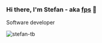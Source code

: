 ### Hi there, I'm Stefan - aka [fps][website] 👋

Software developer

<img src="https://github-readme-stats.vercel.app/api?username=stefan-tb&show_icons=true&theme=tokyonight" alt="stefan-tb" />

<!--
**stefan-tb/stefan-tb** is a ✨ _special_ ✨ repository because its `README.md` (this file) appears on your GitHub profile.

Here are some ideas to get you started:

- 🔭 I’m currently working on ...
- 🌱 I’m currently learning ...
- 👯 I’m looking to collaborate on ...
- 🤔 I’m looking for help with ...
- 💬 Ask me about ...
- 📫 How to reach me: ...
- 😄 Pronouns: ...
- ⚡ Fun fact: ...
-->

[website]: https://twobrains.com